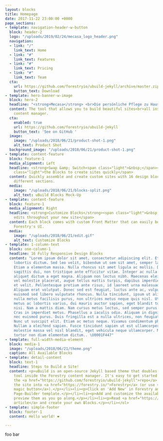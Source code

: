 ```yaml
---
layout: blocks
title: Homepage
date: 2017-11-22 23:00:00 +0000
page_sections:
- template: navigation-header-w-button
  block: header-2
  logo: "/uploads/2019/02/24/mecasa_logo_header.png"
  navigation:
  - link: "/"
    link_text: Home
  - link: "#"
    link_text: Features
  - link: "#"
    link_text: Pricing
  - link: "#"
    link_text: Team
  cta:
    url: https://github.com/forestryio/ubuild-jekyll/archive/master.zip
    button_text: Download
- template: hero-banner-w-image
  block: hero-2
  headline: "<strong>Mecasa</strong> <br>Die persönliche Pflege zu Hause<br>"
  content: The tool that allows you to build beautiful sites<br>all inside Forestry's
    content manager.
  cta:
    enabled: true
    url: https://github.com/forestryio/ubuild-jekyll
    button_text: 'See on GitHub '
  image:
    image: "/uploads/2018/06/21/product-shot-1.png"
    alt_text: Product Shot
  background_image: "/uploads/2018/06/21/product-shot-1.png"
- template: content-feature
  block: feature-1
  media_alignment: Left
  headline: <strong>Swap &amp; Switch<span class="light">&nbsp;</span></strong><span
    class="light">the Blocks to create sites quickly</span>
  content: Quickly assemble and create custom sites with 16 design blocks for seven
    different sections.
  media:
    image: "/uploads/2018/06/21/blocks-split.png"
    alt_text: uBuild Blocks Mock-Up
- template: content-feature
  block: feature-1
  media_alignment: Right
  headline: <strong>Customize Blocks</strong><span class="light">&nbsp;to make quick
    edits throughout your new site</span>
  content: Each block comes with custom Front Matter that can easily be edited in
    Forestry's UI.
  media:
    image: "/uploads/2018/06/21/edit.gif"
    alt_text: Customize Blocks
- template: 1-column-text
  block: one-column-1
  headline: 16 Fully Responsive Design Blocks
  content: "Lorem ipsum dolor sit amet, consectetur adipiscing elit. Etiam scelerisque
    lobortis dictum. Sed leo velit, bibendum ut sem sit amet, semper laoreet augue.
    Etiam a elementum massa. Nulla rhoncus sit amet ligula ac mollis. Donec cursus
    sagittis dui, non tristique ante efficitur vitae. Integer ac nulla vitae turpis
    aliquet dictum a eget magna. Aliquam non lectus nibh. Maecenas eleifend, libero
    vel molestie placerat, augue tellus mattis turpis, dapibus imperdiet tortor diam
    et velit. Pellentesque pretium ante risus, id laoreet urna malesuada sit amet.
    Aliquam erat volutpat. Donec sed est feugiat, luctus ante ac, vulputate leo. Morbi
    euismod sed libero vulputate rhoncus. Nulla tincidunt, ipsum ut aliquet tincidunt,
    nulla metus facilisis purus, non ultrices metus neque quis nisl. Ut suscipit,
    metus ac lobortis varius, dui mauris auctor sapien, eget blandit turpis ante luctus
    nisi. Nam a mattis diam. Nam cursus metus lectus, sed semper purus accumsan sed.
    Cras in imperdiet metus. Phasellus a iaculis odio. Aliquam in dignissim dolor,
    nec euismod purus. Duis fringilla est a nulla ultrices, non feugiat orci congue.
    Nunc ut suscipit elit. Etiam ac metus neque. Vivamus condimentum pharetra nisl.
    Nullam a eleifend sapien. Fusce tincidunt sapien ut est ullamcorper finibus. Quisque
    molestie massa vel nisl blandit, eget vehicula neque ullamcorper. Maecenas malesuada
    tortor non diam elementum dictum.. \U0001F447"
- template: full-width-media-element
  block: media-1
  image: "/uploads/2018/06/21/theme.png"
  caption: All Available Blocks
- template: detail-content
  block: text-1
  headline: Steps to Build a Site!
  content: <p>uBuild is an open-source Jekyll based theme that doubles as a builder
    tool inside the Forestry content manager. It's easy to get started!</p><ol><li><p>Fork
    the <a href="https://github.com/forestryio/ubuild-jekyll">repo</a> and import
    the site into <a href="https://forestry.io/">Forestry</a> (or use <a href="https://forestry.io/blog/ubuild-a-new-theme-for-static-sites-using-blocks#even-quicker-start">our
    magic button</a>).</p></li><li><p>Click on 'Add New' in Forestry and select the
    Page-Builder template.</p></li><li><p>Add and customize the available Blocks and
    preview them as you go along.</p></li><li><p>Read <a href="https://forestry.io/blog/ubuild-a-new-theme-for-static-sites-using-blocks/">our
    article</a> and create your own Blocks.</p></li></ol>
- template: simple-footer
  block: footer-1
  content: Hello world! ❤︎

---
```

foo bar